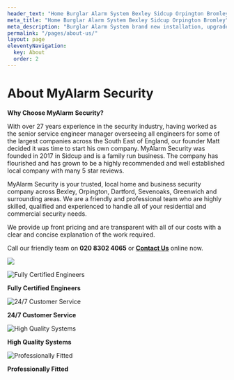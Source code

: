 ```yaml
---
header_text: "Home Burglar Alarm System Bexley Sidcup Orpington Bromley"
meta_title: "Home Burglar Alarm System Bexley Sidcup Orpington Bromley"
meta_description: "Burglar Alarm System brand new installation, upgrade, service, battery change, panel replacement, decommision. Bexley, Dartford, Orpington, Bromley, Sevenoaks."
permalink: "/pages/about-us/"
layout: page
eleventyNavigation:
  key: About
  order: 2
---
```


# About MyAlarm Security 

**Why Choose MyAlarm Security?**

With over 27 years experience in the security industry, having worked as the senior service engineer manager overseeing all engineers for some of the largest companies across the South East of England, our founder Matt decided it was time to start his own company. MyAlarm Security was founded in 2017 in Sidcup and is a family run business. The company has flourished and has grown to be a highly recommended and well established local company with many 5 star reviews.

MyAlarm Security is your trusted, local home and business security company across Bexley, Orpington, Dartford, Sevenoaks, Greenwich and surrounding areas. We are a friendly and professional team who are highly skilled, qualified and experienced to handle all of your residential and commercial security needs.

We provide up front pricing and are transparent with all of our costs with a clear and concise explanation of the work required.

Call our friendly team on **020 8302 4065** or [**Contact Us**](/contact.php) online now.

![](https://res.cloudinary.com/kbs/image/upload/f_auto,q_auto/kn0qr1ujabqxosacfamc.webp)

![Fully Certified Engineers](https://res.cloudinary.com/kbs/image/upload/f_auto,q_auto/fwpfv2puojru2u2ks6gr.webp)

**Fully Certified Engineers**

![24/7 Customer Service](https://res.cloudinary.com/kbs/image/upload/f_auto,q_auto/tkiznag6ogjvhhqyw3ph.webp)

**24/7 Customer Service**

![High Quality Systems](https://res.cloudinary.com/kbs/image/upload/f_auto,q_auto/jffbllclgfvjzwir2pqr.webp)

**High Quality Systems**

![Professionally Fitted](https://res.cloudinary.com/kbs/image/upload/f_auto,q_auto/qfioyjlsi8djqiablpbw.webp)

**Professionally Fitted**
